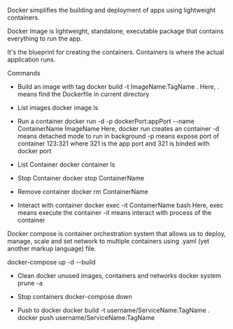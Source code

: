 Docker simplifies the building and deployment of apps using lightweight containers.

Docker Image is lightweight, standalone, executable package that contains everything to run the app.

It's the blueprint for creating the containers. Containers is where the actual application runs.

Commands

* Build an image with tag
docker build -t ImageName:TagName .
    Here, . means find the Dockerfile in current directory

* List images
docker image ls

* Run a container
docker run -d -p dockerPort:appPort --name ContainerName ImageName
    Here, docker run creates an container
     -d means detached mode to run in background
     -p means expose port of container 123:321 where 321 is the app port and 321 is binded with docker port

* List Container
docker container ls

* Stop Container
docker stop ContainerName

* Remove container
docker rm ContainerName

* Interact with container
docker exec -it ContainerName bash
    Here, exec means execute the container
    -it means interact with process of the container 


Docker compose is container orchestration system that allows us to deploy, manage, scale and set network to multiple containers using .yaml (yet another markup language) file.

docker-compose up -d --build

* Clean docker unused images, containers and networks
docker system prune -a

* Stop containers
docker-compose down

* Push to docker
docker build -t username/ServiceName:TagName .
docker push username/ServiceName:TagName